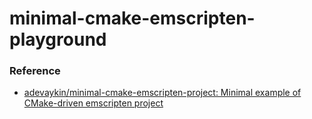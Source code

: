 minimal-cmake-emscripten-playground
===================================
### Reference
- [adevaykin/minimal-cmake-emscripten-project: Minimal example of CMake-driven emscripten project](https://github.com/adevaykin/minimal-cmake-emscripten-project)
